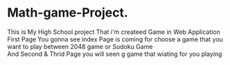 # Math-game-Project.
This is My High School project That i'm createed Game in Web Application  
First Page You gonna see index Page is coming for choose a game that you want to play between 2048 game or Sudoku Game  
And Second & Thrid Page you will seen g game that wiating for you playing 
